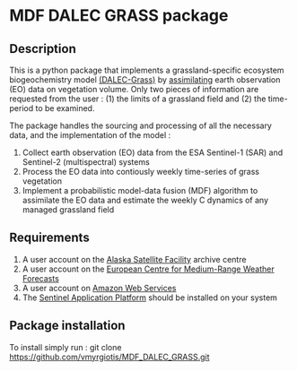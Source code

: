 # MDF DALEC GRASS package 

## Description 

This is a python package that implements a grassland-specific ecosystem biogeochemistry model [(DALEC-Grass)](https://www.sciencedirect.com/science/article/abs/pii/S0308521X2030768X) by [assimilating](https://www.sciencedirect.com/science/article/pii/S0168192321001490) earth observation (EO) data on vegetation volume. Only two pieces of information are requested from the user : (1) the limits of a grassland field and (2) the time-period to be examined. 

The package handles the sourcing and processing of all the necessary data, and the implementation of the model :

1. Collect earth observation (EO) data from the ESA Sentinel-1 (SAR) and Sentinel-2 (multispectral) systems
2. Process the EO data into contiously weekly time-series of grass vegetation  
3. Implement a probabilistic model-data fusion (MDF) algorithm to assimilate the EO data and estimate the weekly C dynamics of any managed grassland field

## Requirements 

1. A user account on the [Alaska Satellite Facility](https://asf.alaska.edu) archive centre 
2. A user account on the [European Centre for Medium-Range Weather Forecasts](https://www.ecmwf.int/en/forecasts/datasets) 
3. A user account on [Amazon Web Services](https://digital-geography.com/accessing-landsat-and-sentinel-2-on-amazon-web-services/#.V3Lr1I68EfI)
4. The [Sentinel Application Platform](https://step.esa.int/main/download/snap-download/) should be installed on your system 

## Package installation 

To install simply run : git clone https://github.com/vmyrgiotis/MDF_DALEC_GRASS.git

